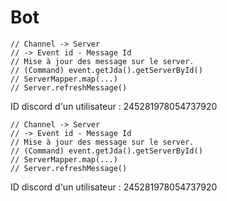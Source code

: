 # Bot




    // Channel -> Server
    // -> Event id - Message Id
    // Mise à jour des message sur le server.
    // (Command) event.getJda().getServerById()
    // ServerMapper.map(...)
    // Server.refreshMessage()

ID discord d'un utilisateur :  245281978054737920




    // Channel -> Server
    // -> Event id - Message Id
    // Mise à jour des message sur le server.
    // (Command) event.getJda().getServerById()
    // ServerMapper.map(...)
    // Server.refreshMessage()

ID discord d'un utilisateur :  245281978054737920